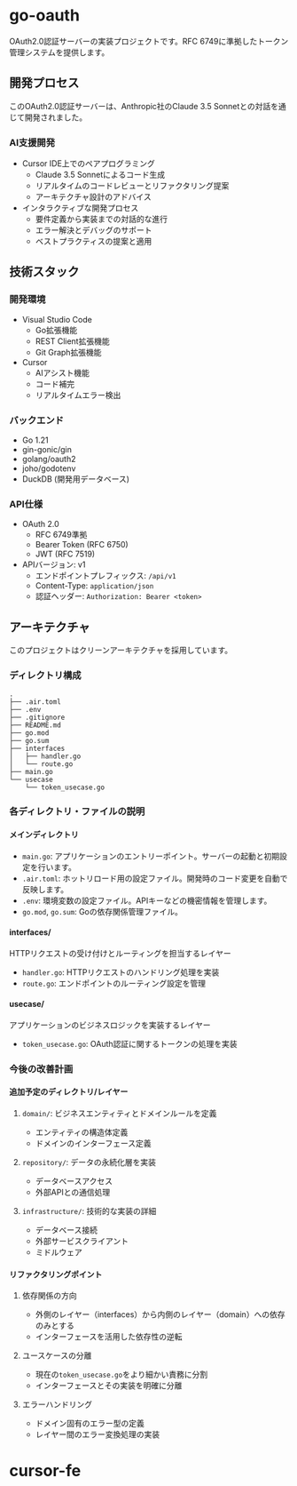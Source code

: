 # go-oauth

OAuth2.0認証サーバーの実装プロジェクトです。RFC 6749に準拠したトークン管理システムを提供します。

## 開発プロセス

このOAuth2.0認証サーバーは、Anthropic社のClaude 3.5 Sonnetとの対話を通じて開発されました。

### AI支援開発
- Cursor IDE上でのペアプログラミング
  - Claude 3.5 Sonnetによるコード生成
  - リアルタイムのコードレビューとリファクタリング提案
  - アーキテクチャ設計のアドバイス
- インタラクティブな開発プロセス
  - 要件定義から実装までの対話的な進行
  - エラー解決とデバッグのサポート
  - ベストプラクティスの提案と適用

## 技術スタック

### 開発環境
- Visual Studio Code
  - Go拡張機能
  - REST Client拡張機能
  - Git Graph拡張機能
- Cursor
  - AIアシスト機能
  - コード補完
  - リアルタイムエラー検出

### バックエンド
- Go 1.21
- gin-gonic/gin
- golang/oauth2
- joho/godotenv
- DuckDB (開発用データベース)

### API仕様
- OAuth 2.0
  - RFC 6749準拠
  - Bearer Token (RFC 6750)
  - JWT (RFC 7519)
- APIバージョン: v1
  - エンドポイントプレフィックス: `/api/v1`
  - Content-Type: `application/json`
  - 認証ヘッダー: `Authorization: Bearer <token>`

## アーキテクチャ

このプロジェクトはクリーンアーキテクチャを採用しています。

### ディレクトリ構成
```
.
├── .air.toml
├── .env
├── .gitignore
├── README.md
├── go.mod
├── go.sum
├── interfaces
│   ├── handler.go
│   └── route.go
├── main.go
└── usecase
    └── token_usecase.go
```

### 各ディレクトリ・ファイルの説明

#### メインディレクトリ
- `main.go`: アプリケーションのエントリーポイント。サーバーの起動と初期設定を行います。
- `.air.toml`: ホットリロード用の設定ファイル。開発時のコード変更を自動で反映します。
- `.env`: 環境変数の設定ファイル。APIキーなどの機密情報を管理します。
- `go.mod`, `go.sum`: Goの依存関係管理ファイル。

#### interfaces/
HTTPリクエストの受け付けとルーティングを担当するレイヤー
- `handler.go`: HTTPリクエストのハンドリング処理を実装
- `route.go`: エンドポイントのルーティング設定を管理

#### usecase/
アプリケーションのビジネスロジックを実装するレイヤー
- `token_usecase.go`: OAuth認証に関するトークンの処理を実装

### 今後の改善計画

#### 追加予定のディレクトリ/レイヤー
1. `domain/`: ビジネスエンティティとドメインルールを定義
   - エンティティの構造体定義
   - ドメインのインターフェース定義

2. `repository/`: データの永続化層を実装
   - データベースアクセス
   - 外部APIとの通信処理

3. `infrastructure/`: 技術的な実装の詳細
   - データベース接続
   - 外部サービスクライアント
   - ミドルウェア

#### リファクタリングポイント
1. 依存関係の方向
   - 外側のレイヤー（interfaces）から内側のレイヤー（domain）への依存のみとする
   - インターフェースを活用した依存性の逆転

2. ユースケースの分離
   - 現在の`token_usecase.go`をより細かい責務に分割
   - インターフェースとその実装を明確に分離

3. エラーハンドリング
   - ドメイン固有のエラー型の定義
   - レイヤー間のエラー変換処理の実装


# cursor-fe
